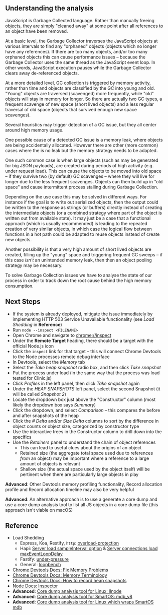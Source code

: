 ## Understanding the analysis

JavaScript is Garbage Collected language. Rather than manually freeing objects, they
are simply "cleaned away" at some point after all references to an object have been removed.

At a basic level, the Garbage Collector traverses the JavaScript objects at various intervals to find any
"orphaned" objects (objects which no longer have any references). If there are too many
objects, and/or too many orphaned objects this can cause performance issues – because the Garbage
Collector uses the same thread as the JavaScript event loop. In other words, JavaScript execution
pauses while the Garbage Collector clears away de-referenced objects.

At a more detailed level, GC collection is triggered by memory activity, rather than time and
objects are classified by the GC into young and old. "Young" objects are
traversed (scavenged) more frequently, while "old" objects will stay in memory for longer. So there
are actually two GC types, a frequent scavenge of new space (short lived objects) and a less regular traversal of
old space (objects that survived enough new space scavenges).

Several heuristics may trigger detection of a GC issue, but they all center around high
memory usage.

One possible cause of a detected GC issue is a memory leak, where objects are being accidentally
allocated. However there are other (more common) cases where the is no leak but the memory strategy
needs to be adapted.

One such common case is when large objects (such as may be generated for big JSON payloads), are
created during periods of high activity (e.g. under request load). This can cause the objects
to be moved into old space – if they survive two (by default) GC scavenges – where they will live
for longer due to the less frequent scavenges. Objects can then build up in "old space" and
cause intermittent process stalling during Garbage Collection.

Depending on the use case this may be solved in different ways. For instance if the goal is to write
out serialized objects, then the output could be written to the response as strings (or buffers) directly
instead of creating the intermediate objects (or a combined strategy where part of the object is written out
from available state). It may just be a case that a functional approach (which is usually recommended) is
leading to the repeated creation of very similar objects, in which case the logical flow between functions
in a hot path could be adapted to reuse objects instead of create new objects.

Another possibility is that a very high amount of short lived objects are created, filling up the
"young" space and triggering frequent GC sweeps – if this case *isn't* an unintended memory leak,
then then an object pooling strategy may be necessary.

To solve Garbage Collection issues we have to analyse the state of our process in order to track down the
root cause behind the high memory consumption.

## Next Steps

- If the system is already deployed, mitigate the issue immediately by implementing
  HTTP 503 Service Unavailable functionality (see *Load Shedding* in **Reference**)
- Run `node --inspect <FILENAME>`
- Open Chrome and navigate to [chrome://inspect](chrome://inspect)
- Under the **Remote Target** heading, there should be a target with the official Node.js icon
- Click the `inspect` link for that target – this will connect Chrome Devtools to the Node processes remote debug interface
- In Devtools, select the *Memory* tab
- Select the *Take heap snapshot* radio box, and then click *Take snapshot*
- Put the process under load (in the same way that the process was load tested for Clinic.js)
- Click *Profiles* in the left panel, then click *Take snapshot* again
- Under the *HEAP SNAPSHOTS* left panel, select the second Snapshot (it will be called *Snapshot 2*)
- Locate the dropdown box just above the "Constructor" column (most likely the dropdown box says *Summary*)
- Click the dropdown, and select *Comparison* – this compares the before and after snapshots of the heap
- Click the *# Delta* and/or *Size Delta* columns to sort by the difference in object counts
  or object size, categorized by constructor type
- Use the interactive trees in the Constructor column to drill down into the specifics
- Use the *Retainers* panel to understand the chain of object references
    + This can lead to useful clues about the origins of an object
    + Retained size (the aggregate total space used due to references *from* an object) may be important where a reference to a large amount of objects is relevant
    + Shallow size (the actual space used by the object itself) will be pertinent when there are particularly large objects in play

**Advanced**: Other Devtools memory profiling functionality, Record allocation profile and Record allocation timeline may also be very helpful

**Advanced**: An alternative approach is to use a generate a core dump and use
a core dump analysis tool to list all JS objects in a core dump file (this approach isn't viable on macOS)

## Reference

- Load Shedding
    + Express, Koa, Restify, `http`: [overload-protection](https://www.npmjs.com/package/overload-protection)
    + Hapi: [Server load sampleInterval option](https://hapi.dev/api/#-serveroptionsload) & [Server connections load maxEventLoopDelay](https://hapi.dev/api/#-serveroptionsload)
    + Fastify: [under-pressure](https://www.npmjs.com/package/under-pressure)
    + General: [loopbench](https://www.npmjs.com/package/loopbench)
- [Chrome Devtools Docs: Fix Memory Problems](https://developers.google.com/web/tools/chrome-devtools/memory-problems/)
- [Chrome Devtools Docs: Memory Terminology](https://developers.google.com/web/tools/chrome-devtools/memory-problems/memory-101)
- [Chrome Devtools Docs: How to record heap snapshots](https://developers.google.com/web/tools/chrome-devtools/memory-problems/heap-snapshots)
- [Node Docs: Inspector](https://nodejs.org/en/docs/inspector/)
- **Advanced**: [Core dump analysis tool for Linux: llnode](https://github.com/nodejs/llnode)
- **Advanced**: [Core dump analysis tool for SmartOS: mdb_v8](https://github.com/joyent/mdb_v8)
- **Advanced**: [Core dump analysis tool for Linux which wraps SmartOS mdb](https://www.npmjs.com/package/autopsy)
